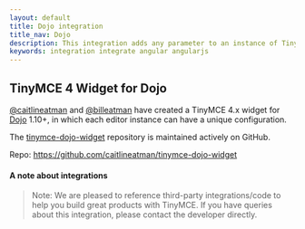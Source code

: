 ```yaml
---
layout: default
title: Dojo integration
title_nav: Dojo
description: This integration adds any parameter to an instance of TinyMCE 4 in Dojo.
keywords: integration integrate angular angularjs
---
```


## TinyMCE 4 Widget for Dojo

[@caitlineatman](https://github.com/caitlineatman) and [@billeatman](https://github.com/billeatman) have created a TinyMCE 4.x widget for [Dojo](https://dojotoolkit.org/) 1.10+, in which each editor instance can have a unique configuration.

The  [tinymce-dojo-widget](https://github.com/caitlineatman/tinymce-dojo-widget) repository is maintained actively on GitHub.

Repo: https://github.com/caitlineatman/tinymce-dojo-widget

#### A note about integrations

> Note:  We are pleased to reference third-party integrations/code to help you build great products with TinyMCE. If you have queries about this integration, please contact the developer directly.
